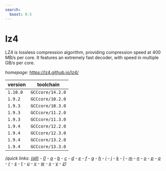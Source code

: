 ```yaml
---
search:
  boost: 0.5
---
```

# lz4

LZ4 is lossless compression algorithm, providing compression speed at 400 MB/s per core.  It features an extremely fast decoder, with speed in multiple GB/s per core.

*homepage*: <https://lz4.github.io/lz4/>

version | toolchain
--------|----------
``1.10.0`` | ``GCCcore/14.2.0``
``1.9.2`` | ``GCCcore/10.2.0``
``1.9.3`` | ``GCCcore/10.3.0``
``1.9.3`` | ``GCCcore/11.2.0``
``1.9.3`` | ``GCCcore/11.3.0``
``1.9.4`` | ``GCCcore/12.2.0``
``1.9.4`` | ``GCCcore/12.3.0``
``1.9.4`` | ``GCCcore/13.2.0``
``1.9.4`` | ``GCCcore/13.3.0``


*(quick links: [(all)](../index.md) - [0](../0/index.md) - [a](../a/index.md) - [b](../b/index.md) - [c](../c/index.md) - [d](../d/index.md) - [e](../e/index.md) - [f](../f/index.md) - [g](../g/index.md) - [h](../h/index.md) - [i](../i/index.md) - [j](../j/index.md) - [k](../k/index.md) - [l](../l/index.md) - [m](../m/index.md) - [n](../n/index.md) - [o](../o/index.md) - [p](../p/index.md) - [q](../q/index.md) - [r](../r/index.md) - [s](../s/index.md) - [t](../t/index.md) - [u](../u/index.md) - [v](../v/index.md) - [w](../w/index.md) - [x](../x/index.md) - [y](../y/index.md) - [z](../z/index.md))*

